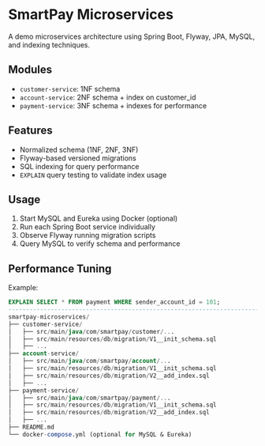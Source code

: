 # SmartPay Microservices

A demo microservices architecture using Spring Boot, Flyway, JPA, MySQL, and indexing techniques.

## Modules
- `customer-service`: 1NF schema
- `account-service`: 2NF schema + index on customer_id
- `payment-service`: 3NF schema + indexes for performance

## Features
- Normalized schema (1NF, 2NF, 3NF)
- Flyway-based versioned migrations
- SQL indexing for query performance
- `EXPLAIN` query testing to validate index usage

## Usage
1. Start MySQL and Eureka using Docker (optional)
2. Run each Spring Boot service individually
3. Observe Flyway running migration scripts
4. Query MySQL to verify schema and performance

## Performance Tuning
Example:
```sql
EXPLAIN SELECT * FROM payment WHERE sender_account_id = 101;
-----------------------------------------------------------------------------------------------------
smartpay-microservices/
├── customer-service/
│   ├── src/main/java/com/smartpay/customer/...
│   ├── src/main/resources/db/migration/V1__init_schema.sql
│   ├── ...
├── account-service/
│   ├── src/main/java/com/smartpay/account/...
│   ├── src/main/resources/db/migration/V1__init_schema.sql
│   ├── src/main/resources/db/migration/V2__add_index.sql
│   ├── ...
├── payment-service/
│   ├── src/main/java/com/smartpay/payment/...
│   ├── src/main/resources/db/migration/V1__init_schema.sql
│   ├── src/main/resources/db/migration/V2__add_index.sql
│   ├── ...
├── README.md
└── docker-compose.yml (optional for MySQL & Eureka)
